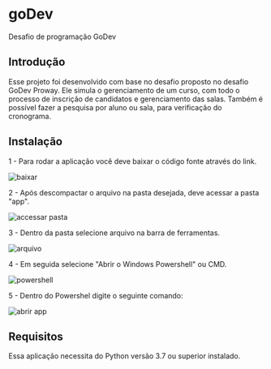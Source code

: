 # goDev
Desafio de programação GoDev

## Introdução

  Esse projeto foi desenvolvido com base no desafio proposto no desafio GoDev Proway.
  Ele simula o gerenciamento de um curso, com todo o processo de inscrição de candidatos e 
  gerenciamento das salas.
  Também é possível fazer a pesquisa por aluno ou sala, para verificação do cronograma.
  
  
## Instalação
1 - Para rodar a aplicação você deve baixar o código fonte através do link.

![baixar](https://i.ibb.co/hLZMnY8/baixar.png)
  
2 - Após descompactar o arquivo na pasta desejada, deve acessar a pasta "app".

![accessar pasta](https://i.ibb.co/G0cdM8c/Acessar.png)

3 - Dentro da pasta selecione arquivo na barra de ferramentas.

![arquivo](https://i.ibb.co/Yb4DzJV/arquivo.png)

4 - Em seguida selecione "Abrir o Windows Powershell" ou CMD.

![powershell](https://i.ibb.co/LPFxy98/powershell.png)

5 - Dentro do Powershel digite o seguinte comando:

![abrir app](https://i.ibb.co/b6M2T38/rodar.png)


## Requisitos
  
  Essa aplicação necessita do Python versão 3.7 ou superior instalado.
